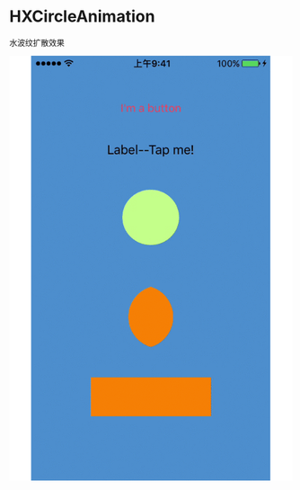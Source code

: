 # HXCircleAnimation
水波纹扩散效果


![](https://github.com/TheLittleBoy/HXCircleAnimation/blob/master/ScreenShot.gif)
